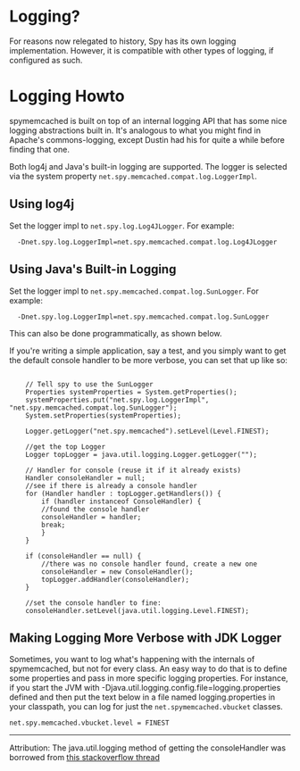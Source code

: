 # Logging? #

For reasons now relegated to history, Spy has its own logging implementation.  However, it is compatible with other types of logging, if configured as such.

# Logging Howto #

spymemcached is built on top of an internal logging API that has some nice logging abstractions built in.  It's analogous to what you might find in Apache's commons-logging, except Dustin had his for quite a while before finding that one.

Both log4j and Java's built-in logging are supported.  The logger is selected via the system property `net.spy.memcached.compat.log.LoggerImpl`.

## Using log4j ##

Set the logger impl to `net.spy.log.Log4JLogger`.  For example:

```
  -Dnet.spy.log.LoggerImpl=net.spy.memcached.compat.log.Log4JLogger 
```

## Using Java's Built-in Logging ##

Set the logger impl to `net.spy.memcached.compat.log.SunLogger`.  For example:

```
  -Dnet.spy.log.LoggerImpl=net.spy.memcached.compat.log.SunLogger
```

This can also be done programmatically, as shown below.

If you're writing a simple application, say a test, and you simply want to get the default console handler to be more verbose, you can set that up like so:

```

	// Tell spy to use the SunLogger
	Properties systemProperties = System.getProperties();
	systemProperties.put("net.spy.log.LoggerImpl", "net.spy.memcached.compat.log.SunLogger");
	System.setProperties(systemProperties);

	Logger.getLogger("net.spy.memcached").setLevel(Level.FINEST);

	//get the top Logger
	Logger topLogger = java.util.logging.Logger.getLogger("");

	// Handler for console (reuse it if it already exists)
	Handler consoleHandler = null;
	//see if there is already a console handler
	for (Handler handler : topLogger.getHandlers()) {
	    if (handler instanceof ConsoleHandler) {
		//found the console handler
		consoleHandler = handler;
		break;
	    }
	}

	if (consoleHandler == null) {
	    //there was no console handler found, create a new one
	    consoleHandler = new ConsoleHandler();
	    topLogger.addHandler(consoleHandler);
	}

	//set the console handler to fine:
	consoleHandler.setLevel(java.util.logging.Level.FINEST);

```

## Making Logging More Verbose with JDK Logger ##

Sometimes, you want to log what's happening with the internals of spymemcached, but not for every class.  An easy way to do that is to define some properties and pass in more specific logging properties.  For instance, if you start the JVM with -Djava.util.logging.config.file=logging.properties defined and then put the text below in a file named logging.properties in your classpath, you can log for just the `net.spymemcached.vbucket` classes.

```
net.spy.memcached.vbucket.level = FINEST
```

---

Attribution:
The java.util.logging method of getting the consoleHandler was borrowed from [this stackoverflow thread](http://stackoverflow.com/questions/470430/java-util-logging-logger-doesnt-respect-java-util-logging-level)